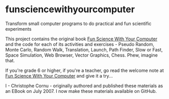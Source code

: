# funsciencewithyourcomputer
Transform small computer programs to do practical and fun scientific experiments

This project contains the original book [Fun Science With Your Computer](./funsciencewithyourcomputer.pdf) and the code for each of its activities and exercises - Pseudo Random, Monte Carlo, Random Walk, Translation, Launch, Path Finder, Slow or Fast, Space Simulation, Web Browser, Vector Graphics, Chess. Phew, imagine that.

If you're grade 6 or higher, if you're a teacher, go read the welcome note at [Fun Science With Your Computer](./funsciencewithyourcomputer.pdf) and give it a try...

I - Christophe Cornu - originally authored and published these materials as an EBook on July 2007. I now make these materials available on GitHub.
